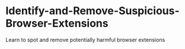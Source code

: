# Identify-and-Remove-Suspicious-Browser-Extensions
Learn to spot and remove potentially harmful browser extensions
